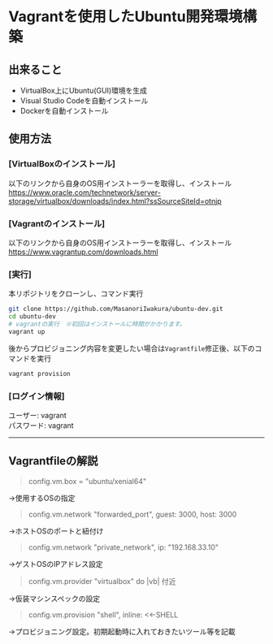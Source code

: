 # Vagrantを使用したUbuntu開発環境構築

## 出来ること

- VirtualBox上にUbuntu(GUI)環境を生成
- Visual Studio Codeを自動インストール
- Dockerを自動インストール

## 使用方法

### [VirtualBoxのインストール]

以下のリンクから自身のOS用インストーラーを取得し、インストール  
https://www.oracle.com/technetwork/server-storage/virtualbox/downloads/index.html?ssSourceSiteId=otnjp

### [Vagrantのインストール]

以下のリンクから自身のOS用インストーラーを取得し、インストール  
https://www.vagrantup.com/downloads.html

### [実行]

本リポジトリをクローンし、コマンド実行

```bash
git clone https://github.com/MasanoriIwakura/ubuntu-dev.git
cd ubuntu-dev
# vagrantの実行　※初回はインストールに時間がかかります。
vagrant up
```

後からプロビジョニング内容を変更したい場合は`Vagrantfile`修正後、以下のコマンドを実行

```bash
vagrant provision
```

### [ログイン情報]

ユーザー: vagrant  
パスワード: vagrant

---

## Vagrantfileの解説

>config.vm.box = "ubuntu/xenial64"

→使用するOSの指定

>config.vm.network "forwarded_port", guest: 3000, host: 3000

→ホストOSのポートと紐付け

>config.vm.network "private_network", ip: "192.168.33.10"

→ゲストOSのIPアドレス設定

>config.vm.provider "virtualbox" do |vb| 付近

→仮装マシンスペックの設定

>config.vm.provision "shell", inline: <<-SHELL

→プロビジョニング設定。初期起動時に入れておきたいツール等を記載
